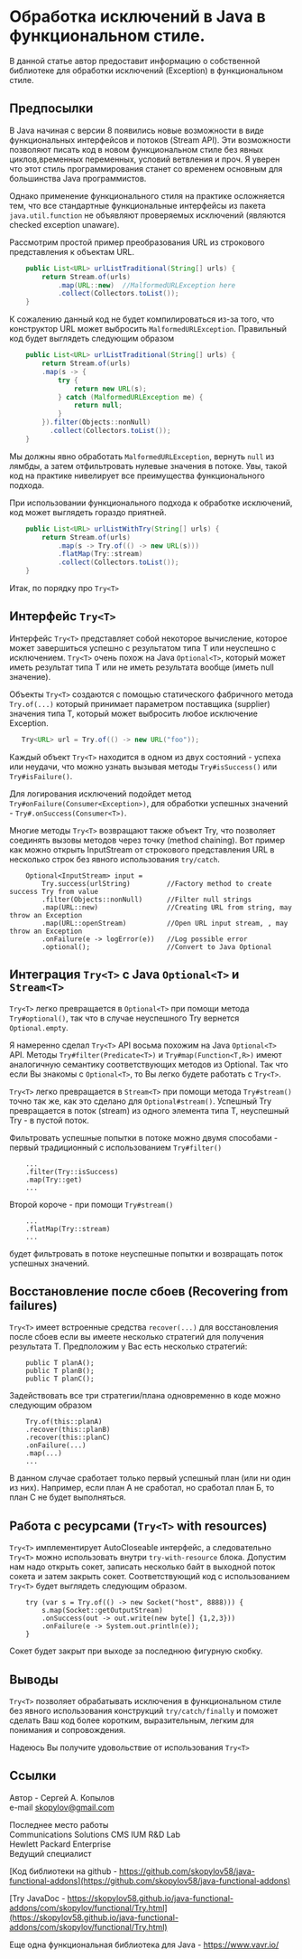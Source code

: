 # Обработка исключений в Java в функциональном стиле.

В данной статье автор предоставит информацию о собственной библиотеке для обработки исключений (Exception) в функциональном стиле.

## Предпосылки

В Java начиная с версии 8 появились новые возможности в виде функциональных интерфейсов и потоков (Stream API). Эти возможности позволяют писать код в новом функциональном стиле без явных циклов,временных переменных, условий ветвления и проч. Я уверен что этот стиль программирования станет со временем основным для большинства Java программистов.

Однако применение функционального стиля на практике осложняется тем, что все стандартные функциональные интерфейсы из пакета `java.util.function` не объявляют проверяемых исключений (являются checked exception unaware).

Рассмотрим простой пример преобразования URL из строкового представления к объектам URL.

```java
    public List<URL> urlListTraditional(String[] urls) {
        return Stream.of(urls)
            .map(URL::new)  //MalformedURLException here
            .collect(Collectors.toList());
    }
```

К сожалению данный код не будет компилироваться из-за того, что конструктор URL может выбросить `MalformedURLException`. Правильный код будет выглядеть следующим образом

```java
    public List<URL> urlListTraditional(String[] urls) {
        return Stream.of(urls)
        .map(s -> {
            try {
                return new URL(s);
            } catch (MalformedURLException me) {
                return null;
            }
        }).filter(Objects::nonNull)
          .collect(Collectors.toList());
    }
```
Мы должны явно обработать `MalformedURLException`, вернуть `null` из лямбды, а затем отфильтровать нулевые значения в потоке. Увы, такой код на практике нивелирует все преимущества функционального подхода.

При использовании функционального подхода к обработке исключений, код может выглядеть гораздо приятней.

```java     
    public List<URL> urlListWithTry(String[] urls) {
        return Stream.of(urls)
            .map(s -> Try.of(() -> new URL(s)))
            .flatMap(Try::stream)
            .collect(Collectors.toList());
    }
```

Итак, по порядку про `Try<T>`

## Интерфейс `Try<T>`

Интерфейс `Try<T>` представляет собой некоторое вычисление, которое может завершиться успешно с результатом типа T или неуспешно с исключением. `Try<T>` очень похож на Java `Optional<T>`, который может иметь результат типа T или не иметь результата вообще (иметь null значение).

Объекты `Try<T>` создаются с помощью статического фабричного метода `Try.of(...)` который принимает параметром поставщика (supplier) значения типа T, который может выбросить любое исключение Exception.

```java
   Try<URL> url = Try.of(() -> new URL("foo"));
```

Каждый объект `Try<T>` находится в одном из двух состояний - успеха или неудачи, что можно узнать вызывая методы `Try#isSuccess()` или `Try#isFailure()`.

Для логирования исключений подойдет метод `Try#onFailure(Consumer<Exception>)`, для обработки успешных значений - `Try#.onSuccess(Consumer<T>)`.

Многие методы `Try<T>` возвращают также объект Try, что позволяет соединять вызовы методов через точку (method chaining). Вот пример как можно открыть InputStream от строкового представления URL в несколько строк без явного использования `try/catch`.

```
    Optional<InputStream> input =  
        Try.success(urlString)         //Factory method to create success Try from value
        .filter(Objects::nonNull)      //Filter null strings
        .map(URL::new)                 //Creating URL from string, may throw an Exception
        .map(URL::openStream)          //Open URL input stream, , may throw an Exception
        .onFailure(e -> logError(e))   //Log possible error
        .optional();                   //Convert to Java Optional
```

## Интеграция `Try<T>` с Java `Optional<T>` и `Stream<T>`

`Try<T>` легко превращается в `Optional<T>` при помощи метода `Try#optional()`, так что в случае неуспешного Try вернется `Optional.empty`.

Я намеренно сделал `Try<T>` API восьма похожим на Java `Optional<T>` API. Методы `Try#filter(Predicate<T>)` и  `Try#map(Function<T,R>)` имеют аналогичную семантику соответствующих методов из Optional. Так что если Вы знакомы с `Optional<T>`, то Вы легко будете работать с `Try<T>`.

`Try<T>` легко превращается в `Stream<T>` при помощи метода `Try#stream()` точно так же, как это сделано для `Optional#stream()`. Успешный Try превращается в поток (stream) из одного элемента типа T, неуспешный Try - в пустой поток.

Фильтровать успешные попытки в потоке можно двумя способами - первый традиционный с использованием `Try#filter()`

```
    ...
    .filter(Try::isSuccess)
    .map(Try::get)
    ...

```

Второй короче - при помощи `Try#stream()`

```
    ...
    .flatMap(Try::stream)
    ...
```

будет фильтровать в потоке неуспешные попытки и возвращать поток успешных значений.

## Восстановление после сбоев (Recovering from failures)

`Try<T>` имеет встроенные средства `recover(...)` для восстановления после сбоев если вы имеете несколько стратегий для получения результата T. Предположим у Вас есть несколько стратегий:

```
    public T planA();
    public T planB();
    public T planC();

```

Задействовать все три стратегии/плана одновременно в коде можно следующим образом

```
    Try.of(this::planA)
    .recover(this::planB)
    .recover(this::planC)
    .onFailure(...)
    .map(...)
    ...

```

В данном случае сработает только первый успешный план (или ни один из них). Например, если план А не сработал, но сработал план Б, то план С не будет выполняться.


## Работа с ресурсами (`Try<T>` with resources)

`Try<T>` имплементирует AutoCloseable интерфейс, а следовательно `Try<T>` можно использовать внутри `try-with-resource` блока. Допустим нам надо открыть сокет, записать несколько байт в выходной поток сокета и затем закрыть сокет. Соответствующий код с использованием `Try<T>` будет выглядеть следующим образом.

```
    try (var s = Try.of(() -> new Socket("host", 8888))) {
        s.map(Socket::getOutputStream)
        .onSuccess(out -> out.write(new byte[] {1,2,3}))
        .onFailure(e -> System.out.println(e));
    }
```

Сокет будет закрыт при выходе за последнюю фигурную скобку.

## Выводы

`Try<T>` позволяет обрабатывать исключения в функциональном стиле без явного использования конструкций `try/catch/finally` и поможет сделать Ваш код более коротким, выразительным, легким для понимания и сопровождения.

Надеюсь Вы получите удовольствие от использования `Try<T>`

## Ссылки

Автор - Сергей А. Копылов  
e-mail skopylov@gmail.com

Последнее место работы  
Communications Solutions CMS IUM R&D Lab  
Hewlett Packard Enterprise  
Ведущий специалист

[Код библиотеки на github - https://github.com/skopylov58/java-functional-addons](https://github.com/skopylov58/java-functional-addons)

[Try JavaDoc - https://skopylov58.github.io/java-functional-addons/com/skopylov/functional/Try.html](https://skopylov58.github.io/java-functional-addons/com/skopylov/functional/Try.html)

Еще одна функциональная библиотека для Java  - https://www.vavr.io/

